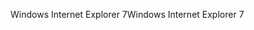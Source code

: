 <span data-ttu-id="bbd85-101">Windows Internet Explorer 7</span><span class="sxs-lookup"><span data-stu-id="bbd85-101">Windows Internet Explorer 7</span></span>